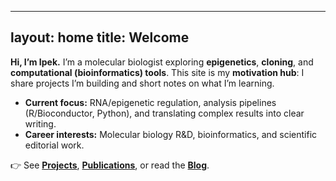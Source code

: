 
---
layout: home
title: Welcome
---

**Hi, I’m Ipek.** I’m a molecular biologist exploring **epigenetics**, **cloning**, and **computational (bioinformatics) tools**.
This site is my **motivation hub**: I share projects I’m building and short notes on what I’m learning.

- **Current focus:** RNA/epigenetic regulation, analysis pipelines (R/Bioconductor, Python), and translating complex results into clear writing.
- **Career interests:** Molecular biology R&D, bioinformatics, and scientific editorial work.

👉 See **[Projects](/projects/)**, **[Publications](/publications/)**, or read the **[Blog](/blog/)**.
